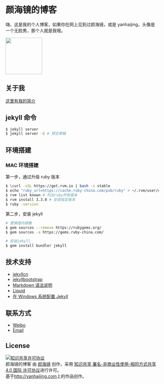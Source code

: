 # 颜海镜的博客

嗨，这是我的个人博客，如果你在网上见到过颜海镜，或是 yanhaijing，头像是一个无脸男，那个人就是我哦。

<img src="http://yanhaijing.com/img/facelessman.png" width="120">

## 关于我

[这里有我的简介](http://yanhaijing.com/yan_about/)

## jekyll 命令

```bash
$ jekyll server
$ jekyll server -D # 预览草稿
```

## 环境搭建

### MAC 环境搭建

第一步，通过升级 ruby 版本

```bash
$ \curl -sSL https://get.rvm.io | bash -s stable
$ echo "ruby_url=https://cache.ruby-china.com/pub/ruby" > ~/.rvm/user/db # 修改rvm镜像
$ rvm list known # 列出ruby所有版本
$ rvm install 3.3.0 # 安装指定版本
$ ruby -version
```

第二步，安装 jekyll

```bash
# 更换国内镜像
$ gem sources --remove https://rubygems.org/
$ gem sources -a https://gems.ruby-china.com/

# 安装jekyll
$ gem install bundler jekyll
```

## 技术支持

- [jekyllcn](http://jekyllcn.com/)
- [jekyllbootstrap](http://jekyllbootstrap.com)
- [Markdown 语法说明](http://wowubuntu.com/markdown/)
- [Liquid](https://github.com/Shopify/liquid/wiki/Liquid-for-Designers)
- [在 Windows 系统配置 Jekyll](http://yanhaijing.com/jekyll/2011/12/30/run-jekyll-on-window)

## 联系方式

- [Weibo](http://weibo.com/yanhaijing1234 "yanhaijing's Weibo")
- [Email](http://yanhaijing@yeah.net "yanhaijing's Email")

## License

<a rel="license" href="http://creativecommons.org/licenses/by-nc-sa/4.0/"><img alt="知识共享许可协议" style="border-width:0" src="img/cp.png" /></a><br /><span xmlns:dct="http://purl.org/dc/terms/" href="http://purl.org/dc/dcmitype/Text" property="dct:title" rel="dct:type">颜海镜的博客</span> 由 <a xmlns:cc="http://creativecommons.org/ns#" href="http://yanhaijing.com" property="cc:attributionName" rel="cc:attributionURL">颜海镜</a> 创作，采用 <a rel="license" href="http://creativecommons.org/licenses/by-nc-sa/4.0/">知识共享 署名-非商业性使用-相同方式共享 4.0 国际 许可协议</a>进行许可。<br />基于<a xmlns:dct="http://purl.org/dc/terms/" href="http://yanhaijing.com" rel="dct:source">http://yanhaijing.com</a>上的作品创作。
